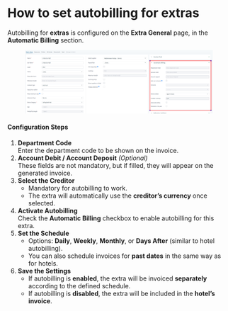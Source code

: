 # How to set autobilling for extras

Autobilling for **extras** is configured on the **Extra General** page, in the **Automatic Billing** section.

<figure><img src="../.gitbook/assets/image (20) (1) (1) (1) (1) (1) (1) (1) (1) (1) (1) (1) (1).png" alt=""><figcaption></figcaption></figure>

#### **Configuration Steps**

1. **Department Code**\
   Enter the department code to be shown on the invoice.
2. **Account Debit / Account Deposit** _(Optional)_\
   These fields are not mandatory, but if filled, they will appear on the generated invoice.
3. **Select the Creditor**
   * Mandatory for autobilling to work.
   * The extra will automatically use the **creditor’s currency** once selected.
4. **Activate Autobilling**\
   Check the **Automatic Billing** checkbox to enable autobilling for this extra.
5. **Set the Schedule**
   * Options: **Daily**, **Weekly**, **Monthly**, or **Days After** (similar to hotel autobilling).
   * You can also schedule invoices for **past dates** in the same way as for hotels.
6. **Save the Settings**
   * If autobilling is **enabled**, the extra will be invoiced **separately** according to the defined schedule.
   * If autobilling is **disabled**, the extra will be included in the **hotel’s invoice**.
